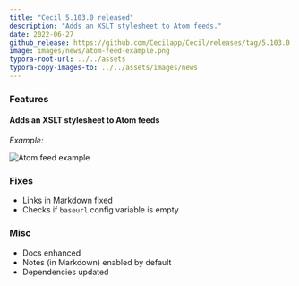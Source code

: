 ```yaml
---
title: "Cecil 5.103.0 released"
description: "Adds an XSLT stylesheet to Atom feeds."
date: 2022-06-27
github_release: https://github.com/Cecilapp/Cecil/releases/tag/5.103.0
image: images/news/atom-feed-example.png
typora-root-url: ../../assets
typora-copy-images-to: ../../assets/images/news
---
```

### Features

#### Adds an XSLT stylesheet to Atom feeds

_Example:_

![Atom feed example](/images/news/atom-feed-example.png "Atom feed example")

### Fixes

- Links in Markdown fixed
- Checks if `baseurl` config variable is empty

### Misc

- Docs enhanced
- Notes (in Markdown) enabled by default
- Dependencies updated

